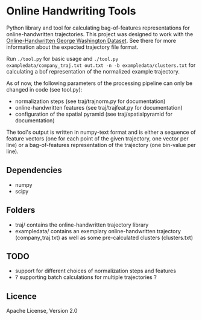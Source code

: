 # Online Handwriting Tools

Python library and tool for calculating bag-of-features representations for online-handwritten trajectories. This project was designed to work with the [Online-Handwritten George Washington Dataset]. See there for more information about the expected trajectory file format.

Run ```./tool.py``` for basic usage and 
```./tool.py exampledata/company_traj.txt out.txt -n -b exampledata/clusters.txt```
for calculating a bof representation of the normalized example trajectory.

As of now, the following parameters of the processing pipeline can only be changed in code (see tool.py):
* normalization steps (see traj/trajnorm.py for documentation)
* online-handwritten features (see traj/trajfeat.py for documentation)
* configuration of the spatial pyramid (see traj/spatialpyramid for documentation)

The tool's output is written in numpy-text format and is either a sequence of feature vectors (one for each point of the given trajectory, one vector per line) or a bag-of-features representation of the trajectory (one bin-value per line).

## Dependencies
* numpy
* scipy

## Folders
* traj/ contains the online-handwritten trajectory library
* exampledata/ contains an exemplary online-handwritten trajectory (company_traj.txt) as well as some pre-calculated clusters (clusters.txt)

## TODO
* support for different choices of normalization steps and features
* ? supporting batch calculations for multiple trajectories ?

## Licence
Apache License, Version 2.0

[//]: #

   [Online-Handwritten George Washington Dataset]: <https://github.com/cwiep/gw-online-dataset>
